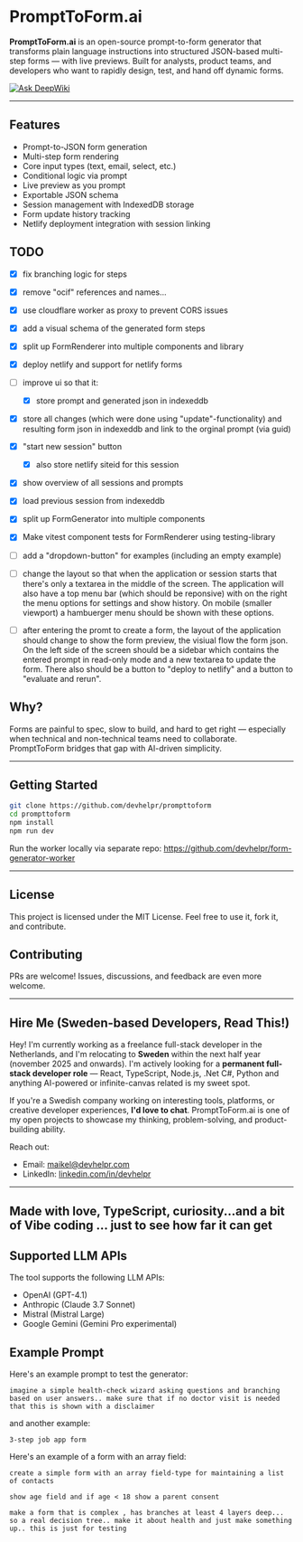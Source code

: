 # PromptToForm.ai

**PromptToForm.ai** is an open-source prompt-to-form generator that transforms plain language instructions into structured JSON-based multi-step forms — with live previews. Built for analysts, product teams, and developers who want to rapidly design, test, and hand off dynamic forms.

[![Ask DeepWiki](https://deepwiki.com/badge.svg)](https://deepwiki.com/devhelpr/prompttoform)

---

## Features

* Prompt-to-JSON form generation
* Multi-step form rendering
* Core input types (text, email, select, etc.)
* Conditional logic via prompt
* Live preview as you prompt
* Exportable JSON schema
* Session management with IndexedDB storage
* Form update history tracking
* Netlify deployment integration with session linking

## TODO

- [x] fix branching logic for steps
- [x] remove "ocif" references and names...
- [x] use cloudflare worker as proxy to prevent CORS issues
- [x] add a visual schema of the generated form steps
- [x] split up FormRenderer into multiple components and library
- [x] deploy netlify and support for netlify forms
- [ ] improve ui so that it:
  - [x] store prompt and generated json in indexeddb
- [x] store all changes (which were done using "update"-functionality) and resulting form json in indexeddb and link to the orginal prompt (via guid)
- [x] "start new session" button
  - [x] also store netlify siteid for this session
- [x] show overview of all sessions and prompts
- [x] load previous session from indexeddb
- [x] split up FormGenerator into multiple components
- [x] Make vitest component tests for FormRenderer using testing-library
  
- [ ] add a "dropdown-button" for examples (including an empty example) 
- [ ] change the layout so that when the application or session starts that there's only a textarea in the middle of the screen. The application will also have a top menu bar (which should be reponsive) with on the right the menu options for settings and show history. On mobile (smaller viewport) a hambuerger menu should be shown with these options.
- [ ] after entering the promt to create a form, the layout of the application should change to show the form preview, the visiual flow the form json. On the left side of the screen should be a sidebar which contains the entered prompt in read-only mode and a new textarea to update the form. There also should be a button to "deploy to netlify" and a button to "evaluate and rerun".


## Why?

Forms are painful to spec, slow to build, and hard to get right — especially when technical and non-technical teams need to collaborate. PromptToForm bridges that gap with AI-driven simplicity.

---

## Getting Started

```bash
git clone https://github.com/devhelpr/prompttoform
cd prompttoform
npm install
npm run dev
```

Run the worker locally via separate repo: https://github.com/devhelpr/form-generator-worker

---

## License

This project is licensed under the MIT License. Feel free to use it, fork it, and contribute.

## Contributing

PRs are welcome! Issues, discussions, and feedback are even more welcome.

---

## Hire Me (Sweden-based Developers, Read This!)

Hey! I'm currently working as a freelance full-stack developer in the Netherlands, and I'm relocating to **Sweden** within the next half year (november 2025 and onwards). I'm actively looking for a **permanent full-stack developer role** — React, TypeScript, Node.js, .Net C#, Python and anything AI-powered or infinite-canvas related is my sweet spot.

If you're a Swedish company working on interesting tools, platforms, or creative developer experiences, **I'd love to chat**. PromptToForm.ai is one of my open projects to showcase my thinking, problem-solving, and product-building ability.

Reach out:

* Email: [maikel@devhelpr.com](mailto:maikel@devhelpr.com)
* LinkedIn: [linkedin.com/in/devhelpr](https://linkedin.com/in/devhelpr)

---

## Made with love, TypeScript, curiosity...and a bit of Vibe coding ... just to see how far it can get



## Supported LLM APIs

The tool supports the following LLM APIs:

- OpenAI (GPT-4.1)
- Anthropic (Claude 3.7 Sonnet)
- Mistral (Mistral Large)
- Google Gemini (Gemini Pro experimental)


## Example Prompt

Here's an example prompt to test the generator:

```
imagine a simple health-check wizard asking questions and branching based on user answers.. make sure that if no doctor visit is needed that this is shown with a disclaimer

```

and another example:

```
3-step job app form
```


Here's an example of a form with an array field:

```
create a simple form with an array field-type for maintaining a list of contacts

```

```
show age field and if age < 18 show a parent consent 
```

```
make a form that is complex , has branches at least 4 layers deep... so a real decision tree.. make it about health and just make something up.. this is just for testing
```